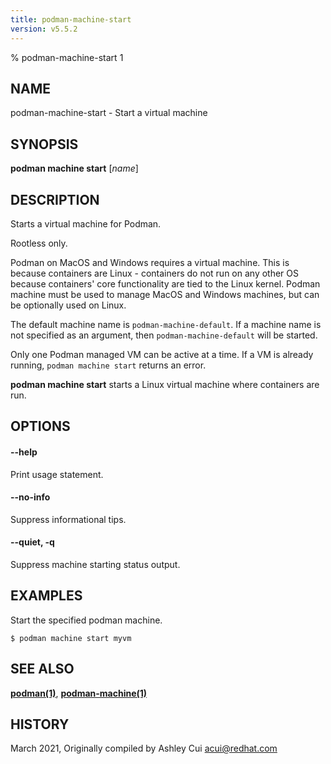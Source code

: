 ```yaml
---
title: podman-machine-start
version: v5.5.2
---
```


% podman-machine-start 1

## NAME
podman\-machine\-start - Start a virtual machine

## SYNOPSIS
**podman machine start** [*name*]

## DESCRIPTION

Starts a virtual machine for Podman.

Rootless only.

Podman on MacOS and Windows requires a virtual machine. This is because containers are Linux -
containers do not run on any other OS because containers' core functionality are
tied to the Linux kernel. Podman machine must be used to manage MacOS and Windows machines,
but can be optionally used on Linux.

The default machine name is `podman-machine-default`. If a machine name is not specified as an argument,
then `podman-machine-default` will be started.

Only one Podman managed VM can be active at a time. If a VM is already running,
`podman machine start` returns an error.

**podman machine start** starts a Linux virtual machine where containers are run.

## OPTIONS

#### **--help**

Print usage statement.

#### **--no-info**

Suppress informational tips.

#### **--quiet**, **-q**

Suppress machine starting status output.

## EXAMPLES

Start the specified podman machine.
```
$ podman machine start myvm
```

## SEE ALSO
**[podman(1)](podman.1.md)**, **[podman-machine(1)](podman-machine.1.md)**

## HISTORY
March 2021, Originally compiled by Ashley Cui <acui@redhat.com>
